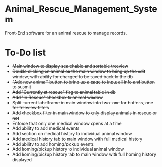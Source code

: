 # Animal_Rescue_Management_System
Front-End software for an animal rescue to manage records.

# To-Do list
- ~~Main window to display searchable and sortable treeview~~
- ~~Double clicking an animal on the main window to bring up the edit window, with ability for changed to be saved back to the db~~
- ~~"Add new animal" button to bring up a page to input all info and button to submit~~
- ~~Add "Currently at rescue" flag to animal table in db~~
- ~~Add "in Rescue" checkbox to animal window~~
- ~~Split current labelframe in main window into two. one for buttons, one for treeview filters~~
- ~~Add checkbox filter in main window to only display animals in rescue or not~~
- Enforce that only one medical window opens at a time
- Add ability to add medical events
- Add section on medical history to individual animal window
- Add medical history tab to main window with full medical history
- Add ability to add homing/pickup events
- Add homing/pickup history to individual animal window
- Add homing/pickup history tab to main window with full homing history displayed
